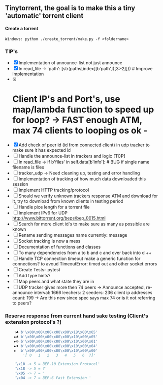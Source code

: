 ## Tinytorrent, the goal is to make this a tiny 'automatic' torrent client 


#### Create a torrent
```console
Windows: python ./create_torrent/make.py -f <foldername>
```

### TIP's
- [x] Implementation of announce-list not just announce
- [x] In read_file -> 'path': [str(paths[index][b'path'])[3:-2]]}) # Improve implementation
- [x] # Client IP's and Port's, use map/lambda function to speed up for loop? -> FAST enough ATM, max 74 clients to looping os ok - 
- [x] Add check of peer id (id from connected client) in udp tracker to make sure it has expected id
- [ ] Handle the announce-list in trackers and logic [TCP]
- [ ] In read_file -> if b'files' in self.data[b'info']: # BUG if single name filename is files
- [ ] tracker_udp -> Need cleaning up, testing and error handling
- [ ] Implementation of tracking of how much data downloaded this session
- [ ] Implement HTTP tracking/protocol 
- [ ] Should we verify unknown trackers response ATM and download for it, try to download from known clients in testing period
- [ ] Handle pice length for a torrent file 
- [ ] Implement IPv6 for UDP http://www.bittorrent.org/beps/bep_0015.html
- [ ] Search for more client id's to make sure as many as possible are known 
- [ ] Rename sending messages name currently: message 
- [ ] Socket tracking is now a mess
- [ ] Documentation of functions and classes
- [ ] To many dependencies from a to b and c and over back into d ++
- [ ] Handle TCP connection timeout make a generic function for connections? to avoud TimeoutError: timed out and other socket errors 
- [ ] Create Tests- pytest
- [ ] Add type hints? 
- [ ] Map peers and what state they are in 
- [ ] UDP tracker gives more then 74 peers -> Announce accepted, re-announce interval: 1666 leechers: 2 seeders: 236 client ip addresses count: 199 -> Are this new since spec says max 74 or is it not referring to peers? 

### Reserve response from current hand sake testing (Client's extension protocol's ?)
```python
    ↑♣ b'\x00\x00\x00\x00\x00\x18\x00\x05'
    ►♣ b'\x00\x00\x00\x00\x00\x10\x00\x05'
    ►☺ b'\x00\x00\x00\x00\x00\x10\x00\x01'
    ►♦ b'\x00\x00\x00\x00\x00\x10\x00\x04'
    ►  b'\x00\x00\x00\x00\x00\x10\x00\x00'
        '[ 0   1   2   3   4   5   6  7]'

    '\x10 -> 5 = BEP-10 Extension Protocol' 
    '\x18 -> 5 = ?'
    '\x05 -> 7 = '  
    '\x04 -> 7 = BEP-6 Fast Extension '
```